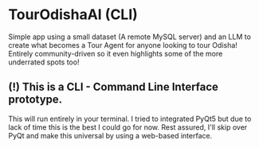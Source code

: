 # TourOdishaAI (CLI)
Simple app using a small dataset (A remote MySQL server) and an LLM to create what becomes a Tour Agent for anyone looking to tour Odisha! Entirely community-driven so it even highlights some of the more underrated spots too!

## (!) This is a CLI - Command Line Interface prototype.
This will run entirely in your terminal. I tried to integrated PyQt5 but due to lack of time this is the best I could go for now. Rest assured, I'll skip over PyQt and make this universal by using a web-based interface.
